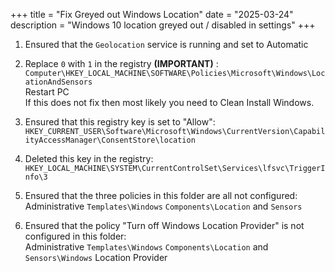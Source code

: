 +++
title = "Fix Greyed out Windows Location"
date = "2025-03-24"
description = "Windows 10 location greyed out / disabled in settings"
 +++


1. Ensured that the `Geolocation` service is running and set to Automatic  

2. Replace `0` with `1` in the registry **(IMPORTANT)** :  
`Computer\HKEY_LOCAL_MACHINE\SOFTWARE\Policies\Microsoft\Windows\LocationAndSensors`  
Restart PC  
If this does not fix then most likely you need to Clean Install Windows.  

3. Ensured that this registry key is set to "Allow":  
`HKEY_CURRENT_USER\Software\Microsoft\Windows\CurrentVersion\CapabilityAccessManager\ConsentStore\location`  

4. Deleted this key in the registry:  
`HKEY_LOCAL_MACHINE\SYSTEM\CurrentControlSet\Services\lfsvc\TriggerInfo\3`  

5. Ensured that the three policies in this folder are all not configured:  
Administrative `Templates\Windows` `Components\Location` and `Sensors`  

6. Ensured that the policy "Turn off Windows Location Provider" is not configured in this folder:  
Administrative `Templates\Windows` `Components\Location` and `Sensors\Windows` Location Provider  